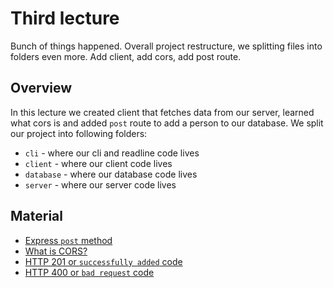 # Third lecture
Bunch of things happened. Overall project restructure, we splitting files into folders even more. Add client, add cors, add post route.

## Overview
In this lecture we created client that fetches data from our server, learned what cors is and added `post` route to add a person to our database. We split our project into following folders:
- `cli` - where our cli and readline code lives
- `client` - where our client code lives
- `database` - where our database code lives
- `server` - where our server code lives

## Material
- [Express `post` method](http://expressjs.com/en/5x/api.html#app.post.method)
- [What is CORS?](https://developer.mozilla.org/en-US/docs/Web/HTTP/CORS)
- [HTTP 201 or `successfully added` code](https://developer.mozilla.org/en-US/docs/Web/HTTP/Status/201)
- [HTTP 400 or `bad request` code](https://developer.mozilla.org/en-US/docs/Web/HTTP/Status/400)